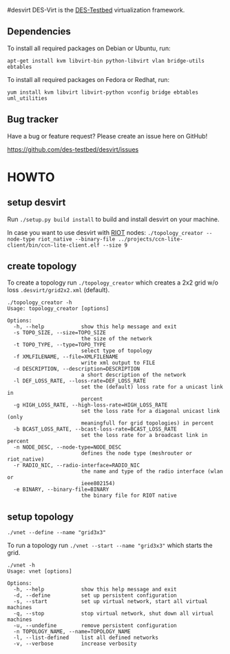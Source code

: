 #desvirt
DES-Virt is the [DES-Testbed](http://des-testbed.net/node/4) virtualization framework.

Dependencies
------------
To install all required packages on Debian or Ubuntu, run:

	apt-get install kvm libvirt-bin python-libvirt vlan bridge-utils ebtables

To install all required packages on Fedora or Redhat, run:

	yum install kvm libvirt libvirt-python vconfig bridge ebtables uml_utilities

Bug tracker
-----------
Have a bug or feature request? Please create an issue here on GitHub!

https://github.com/des-testbed/desvirt/issues

HOWTO
=====

setup desvirt
-------------

Run `./setup.py build install` to build and install desvirt on your machine.

In case you want to use desvirt with [RIOT](https://github.com/RIOT-OS/RIOT) nodes: `./topology_creator --node-type riot_native --binary-file ../projects/ccn-lite-client/bin/ccn-lite-client.elf --size 9`


create topology
---------------

To create a topology run `./topology_creator` which creates a 2x2 grid w/o loss `.desvirt/grid2x2.xml` (default).

```
./topology_creator -h
Usage: topology_creator [options]

Options:
  -h, --help            show this help message and exit
  -s TOPO_SIZE, --size=TOPO_SIZE
                        the size of the network
  -t TOPO_TYPE, --type=TOPO_TYPE
                        select type of topology
  -f XMLFILENAME, --file=XMLFILENAME
                        write xml output to FILE
  -d DESCRIPTION, --description=DESCRIPTION
                        a short description of the network
  -l DEF_LOSS_RATE, --loss-rate=DEF_LOSS_RATE
                        set the (default) loss rate for a unicast link in
                        percent
  -g HIGH_LOSS_RATE, --high-loss-rate=HIGH_LOSS_RATE
                        set the loss rate for a diagonal unicast link (only
                        meaningfull for grid topologies) in percent
  -b BCAST_LOSS_RATE, --bcast-loss-rate=BCAST_LOSS_RATE
                        set the loss rate for a broadcast link in percent
  -n NODE_DESC, --node-type=NODE_DESC
                        defines the node type (meshrouter or riot_native)
  -r RADIO_NIC, --radio-interface=RADIO_NIC
                        the name and type of the radio interface (wlan or
                        ieee802154)
  -e BINARY, --binary-file=BINARY
                        the binary file for RIOT native
```

setup topology
--------------

`./vnet --define --name "grid3x3"`


To run a topology run `./vnet --start --name "grid3x3"` which starts the grid.

```
./vnet -h
Usage: vnet [options]

Options:
  -h, --help            show this help message and exit
  -d, --define          set up persistent configuration
  -s, --start           set up virtual network, start all virtual machines
  -q, --stop            stop virtual network, shut down all virtual machines
  -u, --undefine        remove persistent configuration
  -n TOPOLOGY_NAME, --name=TOPOLOGY_NAME
  -l, --list-defined    list all defined networks
  -v, --verbose         increase verbosity
```

